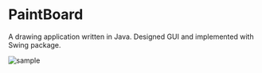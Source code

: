 # PaintBoard
 A drawing application written in Java. Designed GUI and implemented with Swing package.
 
![sample](https://puu.sh/DLyVf/2dbf0327c5.png)
